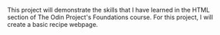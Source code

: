 This project will demonstrate the skills that I have learned in the HTML section of The Odin Project's Foundations course. For this project, I will create a basic recipe webpage.
